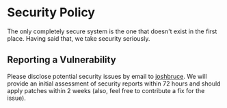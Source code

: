 # Security Policy

The only completely secure system is the one that doesn't exist in the first
place. Having said that, we take security seriously.

## Reporting a Vulnerability

Please disclose potential security issues by email to
[joshbruce](https://github.com/joshbruce). We will provide an initial assessment
of security reports within 72 hours and should apply patches within 2 weeks
(also, feel free to contribute a fix for the issue).
